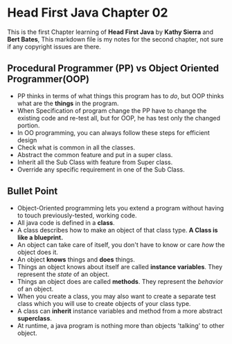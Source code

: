 Head First Java Chapter 02
=====
This is the first Chapter learning of **Head First Java** by **Kathy Sierra** and **Bert Bates**, 
This markdown file is my notes for the second chapter, not sure if any copyright issues are there.

Procedural Programmer (PP) vs Object Oriented Programmer(OOP)
-
* PP thinks in terms of what things this program has to *do*, but OOP thinks what are the **things** in the program.
* When Specification of program change the PP have to change the existing code and re-test all, but for OOP, he has
test only the changed portion.
* In OO programming, you can always follow these steps for efficient design
 * Check what is common in all the classes.
 * Abstract the common feature and put in a super class.
 * Inherit all the Sub Class with feature from Super class.
 * Override any specific requirement in one of the Sub Class.

Bullet Point
--
* Object-Oriented programming lets you extend a program without having to touch previously-tested, working code.
* All java code is defined in a **class**.
* A class describes how to make an object of that class type. **A Class is like a blueprint.**
* An object can take care of itself, you don't have to know or care *how* the object does it.
* An object **knows** things and **does** things.
* Things an object knows about itself are called **instance variables**. They represent the *state* of an object.
* Things an object does are called **methods**. They represent the *behavior* of an object.
* When you create a class, you may also want to create a separate test class which you will use to create objects of your class type.
* A class can **inherit** instance variables and method from a more abstract **superclass**.
* At runtime, a java program is nothing more than objects 'talking' to other object.
 
